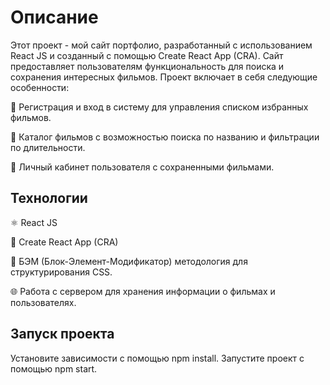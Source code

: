 # Описание 
Этот проект - мой сайт портфолио, разработанный с использованием React JS и созданный с помощью Create React App (CRA). Сайт предоставляет пользователям функциональность для поиска и сохранения интересных фильмов. Проект включает в себя следующие особенности:

🚀 Регистрация и вход в систему для управления списком избранных фильмов.

🎥 Каталог фильмов с возможностью поиска по названию и фильтрации по длительности.

💾 Личный кабинет пользователя с сохраненными фильмами.

## Технологии
⚛️ React JS

🧱 Create React App (CRA)

🧬 БЭМ (Блок-Элемент-Модификатор) методология для структурирования CSS.

🌐 Работа с сервером для хранения информации о фильмах и пользователях.

## Запуск проекта

Установите зависимости с помощью npm install.
Запустите проект с помощью npm start.
